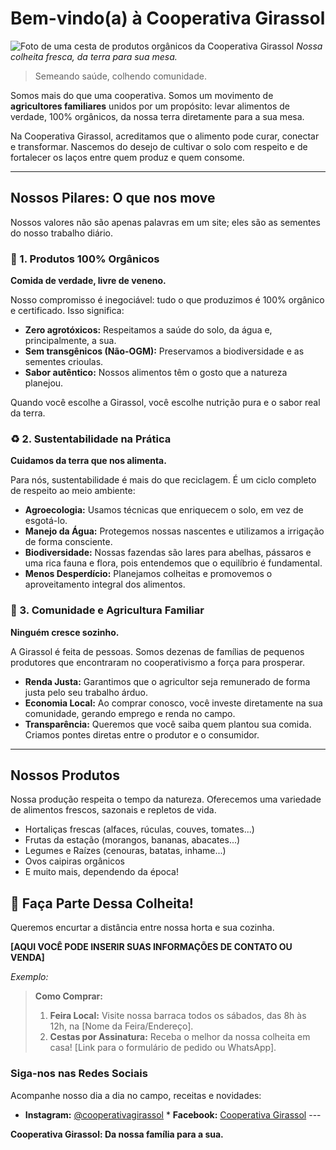 # Bem-vindo(a) à Cooperativa Girassol

![Foto de uma cesta de produtos orgânicos da Cooperativa Girassol](URL_DA_SUA_IMAGEM_AQUI.jpg)
*Nossa colheita fresca, da terra para sua mesa.*

> Semeando saúde, colhendo comunidade.

Somos mais do que uma cooperativa. Somos um movimento de **agricultores familiares** unidos por um propósito: levar alimentos de verdade, 100% orgânicos, da nossa terra diretamente para a sua mesa.

Na Cooperativa Girassol, acreditamos que o alimento pode curar, conectar e transformar. Nascemos do desejo de cultivar o solo com respeito e de fortalecer os laços entre quem produz e quem consome.

---

## Nossos Pilares: O que nos move

Nossos valores não são apenas palavras em um site; eles são as sementes do nosso trabalho diário.

### 🌻 1. Produtos 100% Orgânicos

**Comida de verdade, livre de veneno.**

Nosso compromisso é inegociável: tudo o que produzimos é 100% orgânico e certificado. Isso significa:

* **Zero agrotóxicos:** Respeitamos a saúde do solo, da água e, principalmente, a sua.
* **Sem transgênicos (Não-OGM):** Preservamos a biodiversidade e as sementes crioulas.
* **Sabor autêntico:** Nossos alimentos têm o gosto que a natureza planejou.

Quando você escolhe a Girassol, você escolhe nutrição pura e o sabor real da terra.

### ♻️ 2. Sustentabilidade na Prática

**Cuidamos da terra que nos alimenta.**

Para nós, sustentabilidade é mais do que reciclagem. É um ciclo completo de respeito ao meio ambiente:

* **Agroecologia:** Usamos técnicas que enriquecem o solo, em vez de esgotá-lo.
* **Manejo da Água:** Protegemos nossas nascentes e utilizamos a irrigação de forma consciente.
* **Biodiversidade:** Nossas fazendas são lares para abelhas, pássaros e uma rica fauna e flora, pois entendemos que o equilíbrio é fundamental.
* **Menos Desperdício:** Planejamos colheitas e promovemos o aproveitamento integral dos alimentos.

### 🤝 3. Comunidade e Agricultura Familiar

**Ninguém cresce sozinho.**

A Girassol é feita de pessoas. Somos dezenas de famílias de pequenos produtores que encontraram no cooperativismo a força para prosperar.

* **Renda Justa:** Garantimos que o agricultor seja remunerado de forma justa pelo seu trabalho árduo.
* **Economia Local:** Ao comprar conosco, você investe diretamente na sua comunidade, gerando emprego e renda no campo.
* **Transparência:** Queremos que você saiba quem plantou sua comida. Criamos pontes diretas entre o produtor e o consumidor.

---

## Nossos Produtos

Nossa produção respeita o tempo da natureza. Oferecemos uma variedade de alimentos frescos, sazonais e repletos de vida.

* Hortaliças frescas (alfaces, rúculas, couves, tomates...)
* Frutas da estação (morangos, bananas, abacates...)
* Legumes e Raízes (cenouras, batatas, inhame...)
* Ovos caipiras orgânicos
* E muito mais, dependendo da época!

## 🛒 Faça Parte Dessa Colheita!

Queremos encurtar a distância entre nossa horta e sua cozinha.

**[AQUI VOCÊ PODE INSERIR SUAS INFORMAÇÕES DE CONTATO OU VENDA]**

*Exemplo:*

> **Como Comprar:**
>
> 1.  **Feira Local:** Visite nossa barraca todos os sábados, das 8h às 12h, na [Nome da Feira/Endereço].
> 2.  **Cestas por Assinatura:** Receba o melhor da nossa colheita em casa! [Link para o formulário de pedido ou WhatsApp].

### Siga-nos nas Redes Sociais

Acompanhe nosso dia a dia no campo, receitas e novidades:

* **Instagram:** [@cooperativagirassol](https://www.instagram.com/cooperativagirassol) * **Facebook:** [Cooperativa Girassol](https://www.facebook.com/cooperativagirassol) ---

**Cooperativa Girassol: Da nossa família para a sua.**
